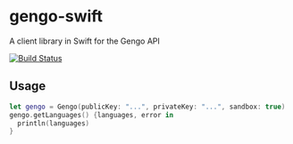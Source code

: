 gengo-swift
===========

A client library in Swift for the Gengo API

[![Build Status](https://travis-ci.org/ninotoshi/gengo-swift.svg)](https://travis-ci.org/ninotoshi/gengo-swift)

## Usage

```swift
let gengo = Gengo(publicKey: "...", privateKey: "...", sandbox: true)
gengo.getLanguages() {languages, error in
  println(languages)
}
```
